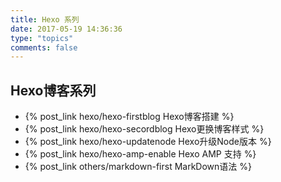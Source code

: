 ```yaml
---
title: Hexo 系列
date: 2017-05-19 14:36:36
type: "topics"
comments: false
---
```


<!--more-->

## Hexo博客系列

- {% post_link hexo/hexo-firstblog Hexo博客搭建 %}  
- {% post_link hexo/hexo-secordblog Hexo更换博客样式 %}  
- {% post_link hexo/hexo-updatenode Hexo升级Node版本 %}  
- {% post_link hexo/hexo-amp-enable Hexo AMP 支持 %}  
- {% post_link others/markdown-first MarkDown语法 %} 
